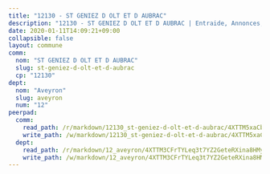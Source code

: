 ```yaml
---
title: "12130 - ST GENIEZ D OLT ET D AUBRAC"
description: "12130 - ST GENIEZ D OLT ET D AUBRAC | Entraide, Annonces, Initiatives"
date: 2020-01-11T14:09:21+09:00
collapsible: false
layout: commune
comm:
  nom: "ST GENIEZ D OLT ET D AUBRAC"
  slug: st-geniez-d-olt-et-d-aubrac
  cp: "12130"
dept:
  nom: "Aveyron"
  slug: aveyron
  num: "12"
peerpad:
  comm:
    read_path: /r/markdown/12130_st-geniez-d-olt-et-d-aubrac/4XTTM5xaCbLwcx1zAguhAwDTvrJyLhMrSrNLBEuZtYBZGuYB5
    write_path: /w/markdown/12130_st-geniez-d-olt-et-d-aubrac/4XTTM5xaCbLwcx1zAguhAwDTvrJyLhMrSrNLBEuZtYBZGuYB5-K3TgUJxy2UvXwDzJwVy1iu7Dr5McR8Bre5Uy8BvejNW8a9YTxqEq3ZZLkQkR2zyxB2wvfd4jDq5mvRqZBgftaK4wC4ZMP9Eu9nRJzQ4mgPzN8wCLnejnHmkaPKTzpd69StP6PUmq
  dept:
    read_path: /r/markdown/12_aveyron/4XTTM3CFrTYLeq3t7YZ2GeteRXina8HMy585xLdATaEm28gJq
    write_path: /w/markdown/12_aveyron/4XTTM3CFrTYLeq3t7YZ2GeteRXina8HMy585xLdATaEm28gJq-K3TgUfu3tdsvnJNzfCjLcQBm4uQ83gag77qnaAo9pjUvbpQyfAVAxJdyULKffeJFVcGHHVraYZNVQhiGBeBUKBFLy2Vr8dapgU6tQCmoJQ6dgnoqRGmK9bSxqhW9VArfxRuTPcgV
---
```


